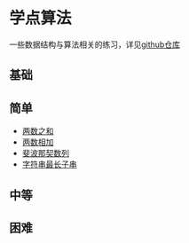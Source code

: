 # 学点算法

一些数据结构与算法相关的练习，详见[github仓库](https://github.com/JiangBao/leetcode-algorithm)

<!--more-->

## 基础

## 简单
* [两数之和](https://github.com/JiangBao/leetcode-algorithm/tree/master/easy/towSum)
* [两数相加](https://github.com/JiangBao/leetcode-algorithm/tree/master/easy/addTwoNumbers)
* [斐波那契数列](https://github.com/JiangBao/leetcode-algorithm/tree/master/easy/fib)
* [字符串最长子串](https://github.com/JiangBao/leetcode-algorithm/tree/master/easy/lengthOfLongestSubstring)

## 中等

## 困难
